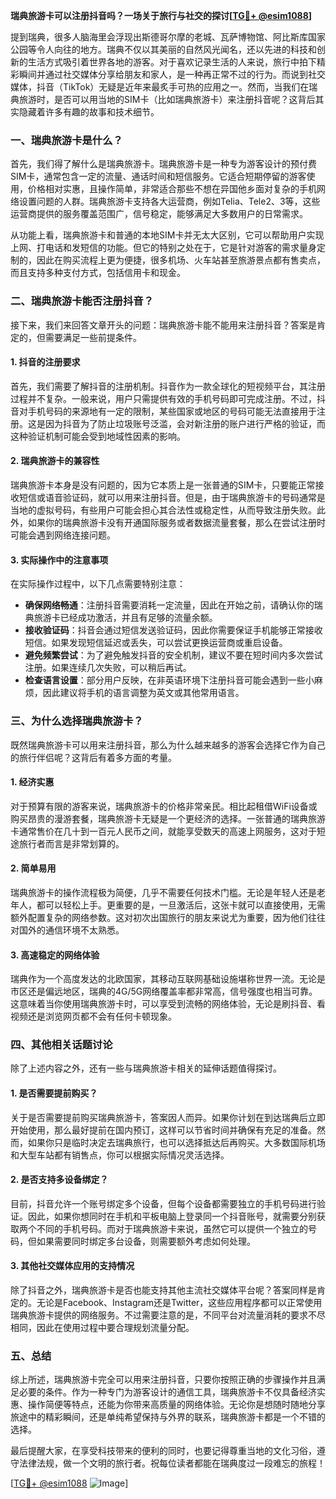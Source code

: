 **瑞典旅游卡可以注册抖音吗？一场关于旅行与社交的探讨[[TG💪+ @esim1088](https://t.me/s/esim1088)]**

提到瑞典，很多人脑海里会浮现出斯德哥尔摩的老城、瓦萨博物馆、阿比斯库国家公园等令人向往的地方。瑞典不仅以其美丽的自然风光闻名，还以先进的科技和创新的生活方式吸引着世界各地的游客。对于喜欢记录生活的人来说，旅行中拍下精彩瞬间并通过社交媒体分享给朋友和家人，是一种再正常不过的行为。而说到社交媒体，抖音（TikTok）无疑是近年来最炙手可热的应用之一。然而，当我们在瑞典旅游时，是否可以用当地的SIM卡（比如瑞典旅游卡）来注册抖音呢？这背后其实隐藏着许多有趣的故事和技术细节。

### 一、瑞典旅游卡是什么？

首先，我们得了解什么是瑞典旅游卡。瑞典旅游卡是一种专为游客设计的预付费SIM卡，通常包含一定的流量、通话时间和短信服务。它适合短期停留的游客使用，价格相对实惠，且操作简单，非常适合那些不想在异国他乡面对复杂的手机网络设置问题的人群。瑞典旅游卡支持各大运营商，例如Telia、Tele2、3等，这些运营商提供的服务覆盖范围广，信号稳定，能够满足大多数用户的日常需求。

从功能上看，瑞典旅游卡和普通的本地SIM卡并无太大区别，它可以帮助用户实现上网、打电话和发短信的功能。但它的特别之处在于，它是针对游客的需求量身定制的，因此在购买流程上更为便捷，很多机场、火车站甚至旅游景点都有售卖点，而且支持多种支付方式，包括信用卡和现金。

### 二、瑞典旅游卡能否注册抖音？

接下来，我们来回答文章开头的问题：瑞典旅游卡能不能用来注册抖音？答案是肯定的，但需要满足一些前提条件。

#### 1. 抖音的注册要求

首先，我们需要了解抖音的注册机制。抖音作为一款全球化的短视频平台，其注册过程并不复杂。一般来说，用户只需提供有效的手机号码即可完成注册。不过，抖音对手机号码的来源地有一定的限制，某些国家或地区的号码可能无法直接用于注册。这是因为抖音为了防止垃圾账号泛滥，会对新注册的账户进行严格的验证，而这种验证机制可能会受到地域性因素的影响。

#### 2. 瑞典旅游卡的兼容性

瑞典旅游卡本身是没有问题的，因为它本质上是一张普通的SIM卡，只要能正常接收短信或语音验证码，就可以用来注册抖音。但是，由于瑞典旅游卡的号码通常是当地的虚拟号码，有些用户可能会担心其合法性或稳定性，从而导致注册失败。此外，如果你的瑞典旅游卡没有开通国际服务或者数据流量套餐，那么在尝试注册时可能会遇到网络连接问题。

#### 3. 实际操作中的注意事项

在实际操作过程中，以下几点需要特别注意：

- **确保网络畅通**：注册抖音需要消耗一定流量，因此在开始之前，请确认你的瑞典旅游卡已经成功激活，并且有足够的流量余额。
- **接收验证码**：抖音会通过短信发送验证码，因此你需要保证手机能够正常接收短信。如果发现短信延迟或丢失，可以尝试更换运营商或重启设备。
- **避免频繁尝试**：为了避免触发抖音的安全机制，建议不要在短时间内多次尝试注册。如果连续几次失败，可以稍后再试。
- **检查语言设置**：部分用户反映，在非英语环境下注册抖音可能会遇到一些小麻烦，因此建议将手机的语言调整为英文或其他常用语言。

### 三、为什么选择瑞典旅游卡？

既然瑞典旅游卡可以用来注册抖音，那么为什么越来越多的游客会选择它作为自己的旅行伴侣呢？这背后有着多方面的考量。

#### 1. 经济实惠

对于预算有限的游客来说，瑞典旅游卡的价格非常亲民。相比起租借WiFi设备或购买昂贵的漫游套餐，瑞典旅游卡无疑是一个更经济的选择。一张普通的瑞典旅游卡通常售价在几十到一百元人民币之间，就能享受数天的高速上网服务，这对于短途旅行者而言是非常划算的。

#### 2. 简单易用

瑞典旅游卡的操作流程极为简便，几乎不需要任何技术门槛。无论是年轻人还是老年人，都可以轻松上手。更重要的是，一旦激活后，这张卡就可以直接使用，无需额外配置复杂的网络参数。这对初次出国旅行的朋友来说尤为重要，因为他们往往对国外的通信环境不太熟悉。

#### 3. 高速稳定的网络体验

瑞典作为一个高度发达的北欧国家，其移动互联网基础设施堪称世界一流。无论是市区还是偏远地区，瑞典的4G/5G网络覆盖率都非常高，信号强度也相当可靠。这意味着当你使用瑞典旅游卡时，可以享受到流畅的网络体验，无论是刷抖音、看视频还是浏览网页都不会有任何卡顿现象。

### 四、其他相关话题讨论

除了上述内容之外，还有一些与瑞典旅游卡相关的延伸话题值得探讨。

#### 1. 是否需要提前购买？

关于是否需要提前购买瑞典旅游卡，答案因人而异。如果你计划在到达瑞典后立即开始使用，那么最好提前在国内预订，这样可以节省时间并确保有充足的准备。然而，如果你只是临时决定去瑞典旅行，也可以选择抵达后再购买。大多数国际机场和大型车站都有销售点，你可以根据实际情况灵活选择。

#### 2. 是否支持多设备绑定？

目前，抖音允许一个账号绑定多个设备，但每个设备都需要独立的手机号码进行验证。因此，如果你想同时在手机和平板电脑上登录同一个抖音账号，就需要分别获取两个不同的手机号码。而对于瑞典旅游卡来说，虽然它可以提供一个独立的号码，但如果需要同时绑定多台设备，则需要额外考虑如何处理。

#### 3. 其他社交媒体应用的支持情况

除了抖音之外，瑞典旅游卡是否也能支持其他主流社交媒体平台呢？答案同样是肯定的。无论是Facebook、Instagram还是Twitter，这些应用程序都可以正常使用瑞典旅游卡提供的网络服务。不过需要注意的是，不同平台对流量消耗的要求不尽相同，因此在使用过程中要合理规划流量分配。

### 五、总结

综上所述，瑞典旅游卡完全可以用来注册抖音，只要你按照正确的步骤操作并且满足必要的条件。作为一种专门为游客设计的通信工具，瑞典旅游卡不仅具备经济实惠、操作简便等特点，还能为你带来高质量的网络体验。无论你是想随时随地分享旅途中的精彩瞬间，还是单纯希望保持与外界的联系，瑞典旅游卡都是一个不错的选择。

最后提醒大家，在享受科技带来的便利的同时，也要记得尊重当地的文化习俗，遵守法律法规，做一个文明的旅行者。祝每位读者都能在瑞典度过一段难忘的旅程！

[[TG💪+ @esim1088](https://t.me/s/esim1088) ![Image](https://i.postimg.cc/4NQfJmqS/Snipaste-2025-05-13-00-14-12.png)]